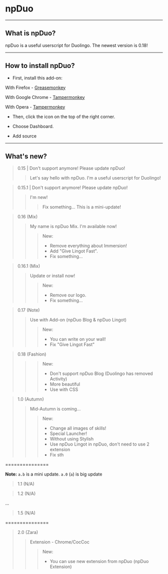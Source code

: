 # npDuo

______________________

## What is npDuo?
npDuo is a useful userscript for Duolingo. The newest version is 0.18!
_____________________________________
## How to install npDuo?
+ First, install this add-on:

With Firefox - [Greasemonkey](https://addons.mozilla.org/ru/firefox/addon/greasemonkey/)

With Google Chrome - [Tampermonkey](https://chrome.google.com/webstore/detail/tampermonkey/dhdgffkkebhmkfjojejmpbldmpobfkfo)

With Opera - [Tampermonkey](https://addons.opera.com/ru/extensions/details/tampermonkey-beta/)

+ Then, click the icon on the top of the right corner.

+ Choose Dashboard.

+ Add source

____________________________

## What's new?

> 0.15 | Don't support anymore! Please update npDuo!
>> Let's say hello with npDuo. I'm a useful userscript for Duolingo!

> 0.15.1 | Don't support anymore! Please update npDuo!
>> I'm new! 
>>> Fix something... This is a mini-update!

> 0.16 (Mix)
>> My name is npDuo Mix. I'm available now!
>>> New:
>>> + Remove everything about Immersion!
>>> + Add "Give Lingot Fast".
>>> + Fix something...

> 0.16.1 (Mix)
>> Update or install now!
>>> New:
>>> + Remove our logo.
>>> + Fix something...

> 0.17 (Note)
>> Use with Add-on (npDuo Blog & npDuo Lingot)
>>> New:
>>> + You can write on your wall!
>>> + Fix "Give Lingot Fast"

> 0.18 (Fashion)
>>> New:
>>> + Don't support npDuo Blog (Duolingo has removed Activity)
>>> + More beautiful
>>> + Use with CSS

> 1.0 (Autumn)
>> Mid-Autumn is coming...
>>> New:
>>> + Change all images of skills!
>>> + Special Launcher!
>>> + Without using Stylish 
>>> + Use npDuo Lingot in npDuo, don't need to use 2 extension
>>> + Fix sth

===============

**Note:** `a.b` is a mini update. `a.0` (`a`) is big update

> 1.1 (N/A)

> 1.2 (N/A)

...

> 1.5 (N/A)

===============

> 2.0 (Zara)
>> Extension - Chrome/CocCoc
>>> New:
>>> + You can use new extension from npDuo (npDuo Extension)

